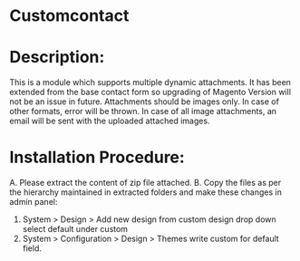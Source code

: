 Customcontact
=============

Description:
===========

This is a module which supports multiple dynamic attachments. It has been extended from the base contact form so upgrading of Magento Version will not be an issue in future. Attachments should be images only. In case of other formats, error will be thrown. In case of all image attachments, an email will be sent with the uploaded attached images.

Installation Procedure:
======================

A. Please extract the content of zip file attached.
B. Copy the files as per the hierarchy maintained in extracted folders and make these changes in admin panel:

1) System > Design > Add new design
       from custom design drop down select default under custom
2) System > Configuration > Design > Themes
       write custom for default field.
